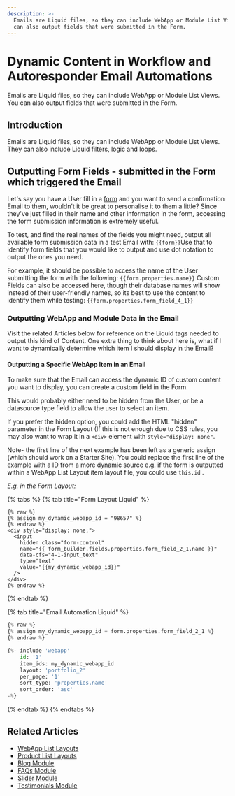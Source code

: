 ```yaml
---
description: >-
  Emails are Liquid files, so they can include WebApp or Module List Views. You
  can also output fields that were submitted in the Form.
---
```


# Dynamic Content in Workflow and Autoresponder Email Automations

Emails are Liquid files, so they can include WebApp or Module List Views. You can also output fields that were submitted in the Form.

## Introduction

Emails are Liquid files, so they can include WebApp or Module List Views. They can also include Liquid filters, logic and loops.

## Outputting Form Fields - submitted in the Form which triggered the Email

Let's say you have a User fill in a [form](https://help.siteglide.com/article/99-forms-getting-started) and you want to send a confirmation Email to them, wouldn't it be great to personalise it to them a little? Since they've just filled in their name and other information in the form, accessing the form submission information is extremely useful.&#x20;

To test, and find the real names of the fields you might need, output all available form submission data in a test Email with: `{{form}}`Use that to identify form fields that you would like to output and use dot notation to output the ones you need.&#x20;

For example, it should be possible to access the name of the User submitting the form with the following: `{{form.properties.name}}` Custom Fields can also be accessed here, though their database names will show instead of their user-friendly names, so its best to use the content to identify them while testing: `{{form.properties.form_field_4_1}}`

### Outputting WebApp and Module Data in the Email

Visit the related Articles below for reference on the Liquid tags needed to output this kind of Content.  One extra thing to think about here is, what if I want to dynamically determine which item I should display in the Email?

#### Outputting a Specific WebApp Item in an Email

To make sure that the Email can access the dynamic ID of custom content you want to display, you can create a custom field in the Form.&#x20;

This would probably either need to be hidden from the User, or be a datasource type field to allow the user to select an item.

If you prefer the hidden option, you could add the HTML "hidden" parameter in the Form Layout (If this is not enough due to CSS rules, you may also want to wrap it in a `<div>` element with `style="display: none"`.

Note- the first line of the next example has been left as a generic assign (which should work on a Starter Site). You could replace the first line of the example with a ID from a more dynamic source e.g. if the form is outputted within a WebApp List Layout item.layout file, you could use `this.id` .

_E.g. in the Form Layout:_

{% tabs %}
{% tab title="Form Layout Liquid" %}
```liquid
{% raw %}
{% assign my_dynamic_webapp_id = "98657" %}
{% endraw %}
<div style="display: none;">
  <input 
    hidden class="form-control" 
    name="{{ form_builder.fields.properties.form_field_2_1.name }}" 
    data-cfs="4-1-input_text" 
    type="text" 
    value="{{my_dynamic_webapp_id}}"
  />
</div>
{% endraw %}
```
{% endtab %}

{% tab title="Email Automation Liquid" %}
```python
{% raw %}
{% assign my_dynamic_webapp_id = form.properties.form_field_2_1 %}
{% endraw %}

{%- include 'webapp'
    id: '1' 
    item_ids: my_dynamic_webapp_id
    layout: 'portfolio_2'
    per_page: '1'
    sort_type: 'properties.name'
    sort_order: 'asc' 
-%}
```
{% endtab %}
{% endtabs %}

## Related Articles

* [WebApp List Layouts](https://developers.siteglide.com/webapp-list-layouts)
* [Product List Layouts](https://developers.siteglide.com/list-layouts)
* [Blog Module](https://developers.siteglide.com/blog)
* [FAQs Module](https://developers.siteglide.com/vTdS-faq)
* [Slider Module](https://developers.siteglide.com/slider)
* [Testimonials Module](https://developers.siteglide.com/testimonials)
